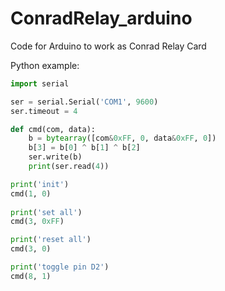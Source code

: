 # ConradRelay_arduino
Code for Arduino to work as Conrad Relay Card

Python example: 

```python
import serial

ser = serial.Serial('COM1', 9600)
ser.timeout = 4

def cmd(com, data):
    b = bytearray([com&0xFF, 0, data&0xFF, 0])
    b[3] = b[0] ^ b[1] ^ b[2]
    ser.write(b)
    print(ser.read(4))

print('init')
cmd(1, 0)
        
print('set all')
cmd(3, 0xFF)

print('reset all')
cmd(3, 0)

print('toggle pin D2')
cmd(8, 1)

```
